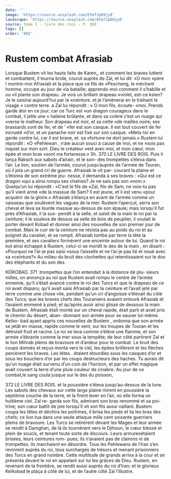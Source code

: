 ```yaml
---
date: ''
image: 'https://source.unsplash.com/EFm7JpD9jy8'
landscape: 'https://source.unsplash.com/EFm7JpD9jy8'
source: tome I - livre des rois - P. 369
tags: []
order: '002'
---
```


# Rustem combat Afrasiab

Lorsque Bustem vit les hauts faits de Karen,, et comment les braves luttent et combattent, il tourna bride, courut auprès de Zal, et lui dit: «O mon «père ! montre-moi Afrasiab et la place que ce fils de «Pescheng, le méchant homme, occupe au jour de
«la bataille; apprends-moi comment il s’habille et ou
«il plante son drapeau. Je vois un brillant drapeau «violet, est-ce ksien? Je le saisirai aujourd’hui par la «ceinture. et je l’amènerai en le traînant le visage
« contre terre. a Zal lui répondit : « O mon fils, écoute- «moi. Prends garde àtoi en ce jour; car ce Turc est «un dragon courageux dans le combat, il jette une « haleine brûlante, et dans sa colère c’est un nuage qui «verse le malheur. Son drapeau est noir, et sa cette
«de mailles noire; ses brassards sont de fer, et de ’ «fer est son casque. Il est tout couvert de fer incrusté «d’or, et un panache noir est fixé sur son casque. «Mets-toi en garde contre lui, car il est brave, et. sa «fortune ne dort jamais.» Rustem lui répondit : «O «Pehlewan , n’aie aucun souci à cause de moi, et ne «sois pas inquiet sur mon sort. Dieu le créateur «est avec moi, et mon cœur, mon épée et mon bras
«sont ma forteresse.»
5h.
370 LE LIVRE DES ROIS.
Puis il lança Raksch aux sabots d’airain, et le son-
des trompettes s’éleva dans l’air. Le lion, soutien de l’armée, courut jusqu’auprès de l’armée de Touran,
où il jeta un grand cri de guerre. Afrasiab le vit par- courant la plaine et s’étonna de son extrême jeu-
nesse, il demanda à ses braves : «Qui est ce dragon «qui a ainsi rompu ses chaînes? Je ne sais pas son «nom.» Quelqu’un lui répondit : «C’est le fils de
«Zal, fils de Sam; ne vois-tu pas qu’il vient armé
«de la massue de Sam? Il est jeune, et il est venu «pour acquérir de la gloire.» Afrasiab s’élança en
avant de l’armée comme un vaisseau que soulèvent
les vagues de la mer. Rustem l’aperçut, serra son
cheval et leva sa lourde massue au-dessus de son épaule; mais lorsqu’il fut près d’Afrasiab, il la sus-
pendit à la selle, et saisit de la main le roi par la ceinture; il le souleva de dessus sa selle de bois de peuplier, il voulait le porter devant Kobad et donner ainsi des nouvelles de son premier jour de combat. Mais le cuir de la ceinture ne résista pas au poids du roi et au poignet du cavalier, et se rompit. Afrasiab tomba par terre la tête la première, et ses cavaliers formèrent une enceinte autour de lui. Quand le roi eut ainsi échappé à Rustem, celui-ci se mordit le des
de la main , en disant : «Pourquoi ne l’ai-je pas saisi «sous l’aisselle et ne l’ai-je pas lié et noué avec sa
«ceinture?» Au milieu du bruit des clochettes qui retentissaient sur le dos des éléphants et du son des

KEÏKOBAD. 371 .trompettes que l’on entendait à la distance de plu-
sieurs milles, on annonça au roi que Rustem avait rompu le centre de l’armée ennemie, qu’il s’était
avancé contre le roi des Turcs et que le drapeau de ce roi avait disparu; qu’il avait saisi Afrasiab par la ceinture et l’avait jeté par terre comme une chose vile, pendant qu’un cri d’angoisse s’élevait du côté
des Turcs; que les braves chefs des Touraniens avaient entouré Afrasiab et l’avaient emmené à pied; et
qu’après avoir ainsi glissé de dessous la main de Bustem, Afrasiab était monté sur un cheval rapide,
était parti et avait pris le chemin du désert, aban- donnant son armée pour se sauver lui-même. Keïko-
bad ayant appris ces nouvelles de Bustem , ordonna que son armée se jetât en masse, rapide comme le vent,
sur les troupes de Touran et les détruisit fruit et racine. Le roi se leva comme s’élève une flamme, et son
armée s’ébranle comme la mer sous la tempête; de
leur côté partirent Zal et le lion Mihrab pleins de bravoure et d’ardeur pour le combat. Le bruit des coups donnés et reçus monta vers le ciel, les épées brillèrent et les flèches percèrent les braves. Les têtes . étaient étourdies sous les casques d’or et sous les boucliers d’or par les coups destructeurs des haches. Tu aurais dit qu’un nuage était survenu d’un coin
de l’horizon, et par un effet magique avait couvert la terre d’une pluie couleur de cinabre. Au jour de ce combat,le sang coula jusque sur le des du poisson,

372 LE LIVRE DES ROIS.
et la poussière s’éleva jusqu’au-dessus de la lune. Les
sabots des chevaux sur cette large plaine mirent en poussière la septième couche de la terre, et la firent
lever en l’air, où elle forma un huitième ciel. Zal re- garda son fils, admirant son bras renommé et sa poi- trine; son cœur battit de joie lorsqu’il vit son fils aussi vaillant. Bustem coupa les têtes et déchira les poitrines, il brisa les pieds et lia les bras des chefs; ce lion tua dans une seule attaque mille cent soixante guerriers pleins de bravoure. Les Turcs se retirèrent devant les Mages et leur armée se rendit à Damghan,
de là ils tournèrent vers le Djihoun, le cœur blessé
et plein de soucis, et tenant toute sorte de discours. Leurs armuresétaient brisées, leurs ceintures rom- pues; ils n’avaient pas de clairons ni de trompettes.
ils marchaient en désordre. Tous les Pehlewans de
l’Iran s’en revinrent auprès du roi, tous surchargés
de trésors et menant prisonniers des Turcs en grand nombre. Cette multitude de grands arriva à la cour et se présenta devant le roi en appelant sur lui les grâces de Dieu. Rustem, en revenant de la frontière, se rendit aussi auprès du roi d’lran; et le glorieux Keïkobad le plaça à côté de lui, et de l’autre côté
Zal l’illustre.
